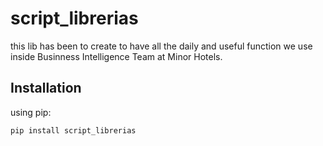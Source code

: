 # script_librerias
this  lib has been to create to have all the daily and useful function we use inside Businness Intelligence Team at Minor Hotels.

## Installation

using pip:
```bash
pip install script_librerias